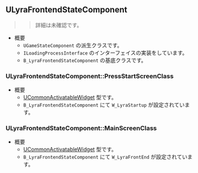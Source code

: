 ## ULyraFrontendStateComponent

>> 詳細は未確認です。

* 概要
	* `UGameStateComponent` の派生クラスです。
	* `ILoadingProcessInterface` のインターフェイスの実装をしています。
	* `B_LyraFrontendStateComponent` の基底クラスです。

### ULyraFrontendStateComponent::PressStartScreenClass

* 概要
	* [UCommonActivatableWidget] 型です。
	* `B_LyraFrontendStateComponent` にて `W_LyraStartup` が設定されています。

### ULyraFrontendStateComponent::MainScreenClass

* 概要
	* [UCommonActivatableWidget] 型です。
	* `B_LyraFrontendStateComponent` にて `W_LyraFrontEnd` が設定されています。


<!--- ページ内のリンク --->

<!--- 自前の画像へのリンク --->

<!--- generated --->
[UCommonActivatableWidget]: ../../Plugin/CommonUI/UCommonActivatableWidget.md#ucommonactivatablewidget
